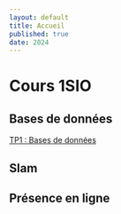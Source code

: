 ```yaml
---
layout: default
title: Accueil
published: true
date: 2024
---
```


# Cours 1SIO
## Bases de données
[TP1 : Bases de données]({{site.baseurl}}/TP1/)<br>



## Slam



## Présence en ligne
